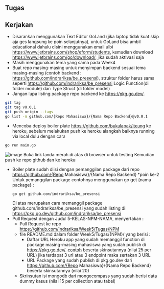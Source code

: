 ## Tugas

## Kerjakan
* Disarankan menggunakan Text Editor GoLand (jika laptop tidak kuat skip aja ges langsung ke poin selanjutnya), untuk GoLand bisa ambil educational dahulu disini menggunakan email ulbi https://www.jetbrains.com/shop/eform/students, kemudian download https://www.jetbrains.com/go/download/, jika sudah aktivasi saja
* Masih menggunakan tema yang sama pada Week4
* Buat repo masing-masing untuk menyimpan backend sesuai tema masing-masing (contoh backend : https://github.com/indrariksa/be_presensi), struktur folder harus sama seperti https://github.com/indrariksa/be_presensi Logic Function(di folder module) dan Type Struct (di folder model)
* Jangan lupa listing package repo backend ke https://pkg.go.dev/.
```sh
git tag
git tag v0.0.1
git push origin --tags
go list -m github.com/{Repo Mahasiswa}/{Nama Repo Backend}@v0.0.1
```
* Mencoba deploy boiler plate https://github.com/bukulapak/iteung ke heroku, sebelum melakukan push ke heroku alangkah baiknya running via local dulu dengan cara
```sh
go run main.go
```
![image](https://user-images.githubusercontent.com/26703717/225911044-28bd321d-8502-499d-b818-c69f06782aaa.png)
Buka link tanda merah di atas di browser untuk testing
Kemudian push ke repo github dan ke heroku

* Boiler plate sudah diisi dengan pemanggilan package dari repo https://github.com/{Repo Mahasiswa}/{Nama Repo Backend} *poin ke-2
  Untuk pemanggilan package contohnya menggunakan go get {nama package} :
  ```sh
  go get github.com/indrariksa/be_presensi
  ```
  Di atas merupakan cara memanggil package github.com/indrariksa/be_presensi yang sudah listing di https://pkg.go.dev/github.com/indrariksa/be_presensi
* Pull Request dengan Judul 5-KELAS-NPM-NAMA, menyertakan : 
  * Pull Request ke repo https://github.com/indrariksa/Week5/Tugas/NPM
  * file README.md dalam folder Week5/Tugas/{NPM}/ yang berisi :
    * Daftar URL Heroku app yang sudah memanggil function di package masing-masing mahasiswa yang sudah publish di https://pkg.go.dev/. [contoh](https://ws-ulbi.herokuapp.com/presensi) beserta skinsutannya (nilai 25 per URL) jika terdapat 3 url atau 3 endpoint maka sertakan 3 URL
    * URL Package yang sudah publish di pkg.go.dev dari https://github.com/{Repo Mahasiswa}/{Nama Repo Backend} beserta skinsutannya (nilai 20)
  * Skrinsutan isi mongodb dari mongocompass yang sudah berisi data dummy kasus (nilai 15 per collection atau tabel)

  
